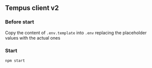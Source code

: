 ## Tempus client v2

### Before start

Copy the content of `.env.template` into `.env` replacing the placeholder values with the actual ones

### Start

`npm start`
